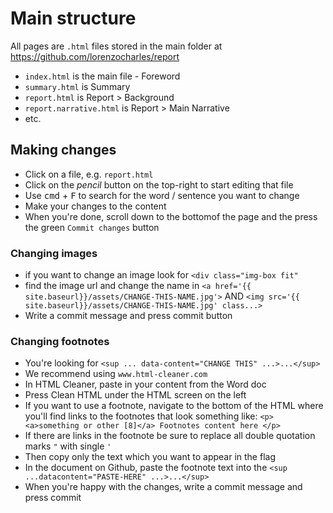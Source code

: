 # Main structure

All pages are `.html` files stored in the main folder at https://github.com/lorenzocharles/report

* `index.html` is the main file - Foreword
* `summary.html` is Summary
* `report.html` is Report > Background
* `report.narrative.html` is Report > Main Narrative
* etc.

## Making changes

* Click on a file, e.g. `report.html`
* Click on the *pencil* button on the top-right to start editing that file
* Use <kbd>cmd</kbd> + <kbd>F</kbd> to search for the word / sentence you want to change
* Make your changes to the content
* When you're done, scroll down to the bottomof the page and the press the green `Commit changes` button

### Changing images

* if you want to change an image look for `<div class="img-box fit"`
* find the image url and change the name in `<a href='{{ site.baseurl}}/assets/CHANGE-THIS-NAME.jpg'>` AND `<img src='{{ site.baseurl}}/assets/CHANGE-THIS-NAME.jpg' class...>`
* Write a commit message and press commit button

###  Changing footnotes

* You're looking for `<sup ... data-content="CHANGE THIS" ...>...</sup>` 
* We recommend using `www.html-cleaner.com`
* In HTML Cleaner, paste in your content from the Word doc
* Press Clean HTML under the HTML screen on the left
* If you want to use a footnote, navigate to the bottom of the HTML where you'll find links to the footnotes that look something like: `<p><a>something or other [8]</a> Footnotes content here </p>`
* If there are links in the footnote be sure to replace all double quotation marks `"` with single `'`
* Then copy only the text which you want to appear in the flag
* In the document on Github, paste the footnote text into the `<sup ...datacontent="PASTE-HERE" ...>...</sup>`
* When you're happy with the changes, write a commit message and press commit
